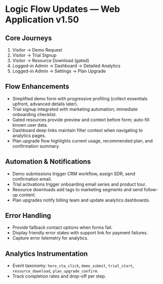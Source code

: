 # Logic Flow Updates — Web Application v1.50

## Core Journeys
1. Visitor → Demo Request
2. Visitor → Trial Signup
3. Visitor → Resource Download (gated)
4. Logged-in Admin → Dashboard → Detailed Analytics
5. Logged-in Admin → Settings → Plan Upgrade

## Flow Enhancements
- Simplified demo form with progressive profiling (collect essentials upfront, advanced details later).
- Trial signup integrated with marketing automation; immediate onboarding checklist.
- Gated resources provide preview and context before form; auto-fill known user data.
- Dashboard deep links maintain filter context when navigating to analytics pages.
- Plan upgrade flow highlights current usage, recommended plan, and confirmation summary.

## Automation & Notifications
- Demo submissions trigger CRM workflow, assign SDR, send confirmation email.
- Trial activations trigger onboarding email series and product tour.
- Resource downloads add tags to marketing segments and send follow-up content.
- Plan upgrades notify billing team and update analytics dashboards.

## Error Handling
- Provide fallback contact options when forms fail.
- Display friendly error states with support link for payment failures.
- Capture error telemetry for analytics.

## Analytics Instrumentation
- Event taxonomy: `hero_cta_click`, `demo_submit`, `trial_start`, `resource_download`, `plan_upgrade_confirm`.
- Track completion rates and drop-off per step.
